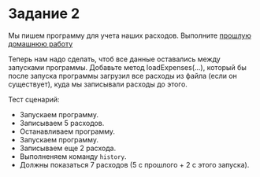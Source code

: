 # Задание 2

Мы пишем программу для учета наших расходов. 
Выполните [прошлую домашнюю работу](task1.md)

Теперь нам надо сделать, чтоб все данные оставались между запусками программы. 
Добавьте метод loadExpenses(...), который бы после запуска программы загрузил все расходы из файла (если он существует), куда мы записывали расходы до этого.

Тест сценарий:
* Запускаем программу.
* Записываем 5 расходов. 
* Останавливаем программу.
* Запускаем программу.
* Записываем еще 2 расхода.
* Выполненяем команду `history`.
* Должны показаться 7 расходов (5 с прошлого + 2 с этого запуска).
